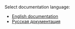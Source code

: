 Select documentation language:
* <a href="https://github.com/KurbanismailovZaur/Moroutines/blob/master/Docs/README_EN.md">English documentation</a>
* <a href="https://github.com/KurbanismailovZaur/Moroutines/blob/master/Docs/README_RU.md">Русская документация</a>

